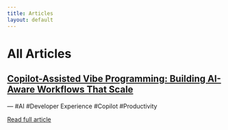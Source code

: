 ```yaml
---
title: Articles
layout: default
---
```


<div class="w-full mx-auto">
<h1 class="text-4xl font-bold mb-8 text-gray-900 dark:text-white">All Articles</h1>
<div class="flex flex-col gap-8">
<div class="article-card bg-white dark:bg-gray-800 rounded-lg shadow-md overflow-hidden">
  <div class="p-6">
    <h2 class="text-2xl md:text-3xl font-bold text-gray-900 dark:text-gray-100 tracking-tight mb-3"><a href="/articles/copilot-assisted-vibe-programming/" class="hover:text-blue-600 dark:hover:text-blue-400 transition">Copilot-Assisted Vibe Programming: Building AI-Aware Workflows That Scale</a></h2>
    <p class="text-gray-600 dark:text-gray-400 text-sm mb-4 flex items-center gap-2"> &mdash; <span class="inline-block bg-blue-100 dark:bg-blue-900/30 text-blue-700 dark:text-blue-300 rounded-full px-3 py-0.5 text-xs font-semibold">#AI</span> <span class="inline-block bg-blue-100 dark:bg-blue-900/30 text-blue-700 dark:text-blue-300 rounded-full px-3 py-0.5 text-xs font-semibold">#Developer Experience</span> <span class="inline-block bg-blue-100 dark:bg-blue-900/30 text-blue-700 dark:text-blue-300 rounded-full px-3 py-0.5 text-xs font-semibold">#Copilot</span> <span class="inline-block bg-blue-100 dark:bg-blue-900/30 text-blue-700 dark:text-blue-300 rounded-full px-3 py-0.5 text-xs font-semibold">#Productivity</span> </p>
    <div class="my-4 border-t border-gray-200 dark:border-gray-700"></div>
    <p class="mb-4 text-gray-700 dark:text-gray-300 text-lg leading-relaxed"></p>
    <a href="/articles/copilot-assisted-vibe-programming/" class="read-more bg-blue-600 hover:bg-blue-700 text-white font-semibold rounded px-4 py-2 transition inline-block">Read full article</a>
  </div>
</div>
</div>
</div>
